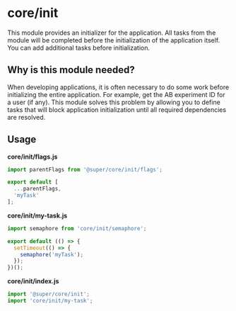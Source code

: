 # core/init

This module provides an initializer for the application.
All tasks from the module will be completed before the initialization of the application itself.
You can add additional tasks before initialization.

## Why is this module needed?

When developing applications, it is often necessary to do some work before initializing the entire application.
For example, get the AB experiment ID for a user (if any). This module solves this problem by allowing you to define tasks
that will block application initialization until all required dependencies are resolved.

## Usage

**core/init/flags.js**

```js
import parentFlags from '@super/core/init/flags';

export default [
  ...parentFlags,
  'myTask'
];
```

**core/init/my-task.js**

```js
import semaphore from 'core/init/semaphore';

export default (() => {
  setTimeout(() => {
    semaphore('myTask');
  });
})();
```

**core/init/index.js**

```js
import '@super/core/init';
import 'core/init/my-task';
```
